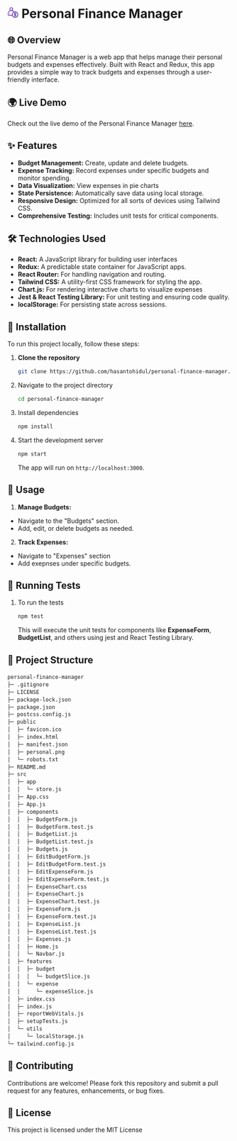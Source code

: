
# <img src="./src/assets/images/logo.png" width="25px" height="25px"> Personal Finance Manager

## 🌐 Overview
Personal Finance Manager is a web app that helps manage their personal budgets and expenses effectively. Built with React and Redux, this app provides a simple way to track budgets and expenses through a user-friendly interface.

## 🌍 Live Demo

Check out the live demo of the Personal Finance Manager <a href="https://tohid-personal-finance-manager.netlify.app/" target="_blank" rel="noopener noreferrer">here</a>.

## ✨ Features

- **Budget Management:** Create, update and delete budgets.
- **Expense Tracking:** Record expenses under specific budgets and monitor spending.
- **Data Visualization:** View expenses in pie charts
- **State Persistence:** Automatically save data using local storage.
- **Responsive Design:** Optimized for all sorts of devices using Tailwind CSS.
- **Comprehensive Testing:** Includes unit tests for critical components.


## 🛠️ Technologies Used

- **React:** A JavaScript library for building user interfaces
- **Redux:** A predictable state container for JavaScript apps.
- **React Router:** For handling navigation and routing.
- **Tailwind CSS:** A utility-first CSS framework for styling the app.
- **Chart.js:** For rendering interactive charts to visualize expenses
- **Jest & React Testing Library:** For unit testing and ensuring code quality.
- **localStorage:** For persisting state across sessions.

## 🚀 Installation
To run this project locally, follow these steps:

1.  **Clone the repository**
    ```sh
    git clone https://github.com/hasantohidul/personal-finance-manager.git
    ```
2. Navigate to the project directory
    ```sh
    cd personal-finance-manager
    ```
3. Install dependencies
    ```sh
    npm install
    ```
4. Start the development server
    ```sh
    npm start
    ```
    The app will run on `http://localhost:3000`.
## 📖 Usage

1. **Manage Budgets:**
- Navigate to the "Budgets" section.
- Add, edit, or delete budgets as needed.
2. **Track Expenses:**
- Navigate to "Expenses" section
- Add exepnses under specific budgets.

## 🧪 Running Tests

1. To run the tests
    ```sh
    npm test
    ```
    This will execute the unit tests for components like **ExpenseForm**, **BudgetList**, and others using jest and React Testing Library.
## 📂 Project Structure
```sh
personal-finance-manager
├─ .gitignore
├─ LICENSE
├─ package-lock.json
├─ package.json
├─ postcss.config.js
├─ public
│  ├─ favicon.ico
│  ├─ index.html
│  ├─ manifest.json
│  ├─ personal.png
│  └─ robots.txt
├─ README.md
├─ src
│  ├─ app
│  │  └─ store.js
│  ├─ App.css
│  ├─ App.js
│  ├─ components
│  │  ├─ BudgetForm.js
│  │  ├─ BudgetForm.test.js
│  │  ├─ BudgetList.js
│  │  ├─ BudgetList.test.js
│  │  ├─ Budgets.js
│  │  ├─ EditBudgetForm.js
│  │  ├─ EditBudgetForm.test.js
│  │  ├─ EditExpenseForm.js
│  │  ├─ EditExpenseForm.test.js
│  │  ├─ ExpenseChart.css
│  │  ├─ ExpenseChart.js
│  │  ├─ ExpenseChart.test.js
│  │  ├─ ExpenseForm.js
│  │  ├─ ExpenseForm.test.js
│  │  ├─ ExpenseList.js
│  │  ├─ ExpenseList.test.js
│  │  ├─ Expenses.js
│  │  ├─ Home.js
│  │  └─ Navbar.js
│  ├─ features
│  │  ├─ budget
│  │  │  └─ budgetSlice.js
│  │  └─ expense
│  │     └─ expenseSlice.js
│  ├─ index.css
│  ├─ index.js
│  ├─ reportWebVitals.js
│  ├─ setupTests.js
│  └─ utils
│     └─ localStorage.js
└─ tailwind.config.js
```

## 🤝 Contributing

Contributions are welcome! Please fork this repository and submit a pull request for any features, enhancements, or bug fixes.
## 📄 License
This project is licensed under the MIT License


